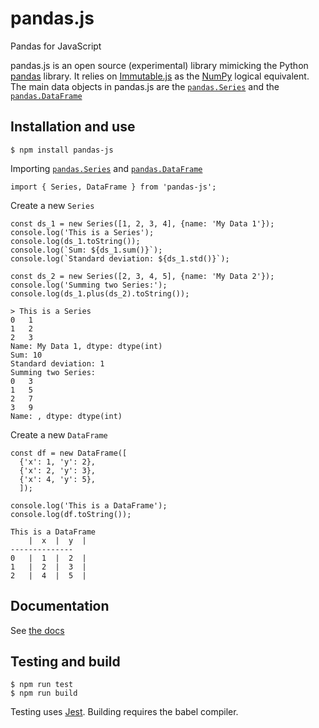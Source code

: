 # pandas.js
Pandas for JavaScript

pandas.js is an open source (experimental) library mimicking the Python [pandas](http://pandas.pydata.org/) library. It relies on [Immutable.js](https://facebook.github.io/immutable-js/) as the [NumPy](http://www.numpy.org/) logical equivalent. The main data objects in pandas.js are the [`pandas.Series`](#series) and the [`pandas.DataFrame`](#dataframe)

## Installation and use
```
$ npm install pandas-js
```

Importing [`pandas.Series`](#series) and [`pandas.DataFrame`](#dataframe)
```
import { Series, DataFrame } from 'pandas-js';
```

Create a new `Series`
```
const ds_1 = new Series([1, 2, 3, 4], {name: 'My Data 1'});
console.log('This is a Series');
console.log(ds_1.toString());
console.log(`Sum: ${ds_1.sum()}`);
console.log(`Standard deviation: ${ds_1.std()}`);

const ds_2 = new Series([2, 3, 4, 5], {name: 'My Data 2'});
console.log('Summing two Series:');
console.log(ds_1.plus(ds_2).toString());
```
```
> This is a Series
0	1
1	2
2	3
Name: My Data 1, dtype: dtype(int)
Sum: 10
Standard deviation: 1
Summing two Series:
0	3
1	5
2	7
3	9
Name: , dtype: dtype(int)
```

Create a new `DataFrame`
```
const df = new DataFrame([
  {'x': 1, 'y': 2},
  {'x': 2, 'y': 3},
  {'x': 4, 'y': 5},
  ]);

console.log('This is a DataFrame');
console.log(df.toString());
```

```
This is a DataFrame
	|  x  |  y  |
--------------
0	|  1  |  2  |
1	|  2  |  3  |
2	|  4  |  5  |
```
## Documentation

See [the docs](https://stratodem.github.io/pandas.js-docs/)

## Testing and build
```
$ npm run test
$ npm run build
```
Testing uses [Jest](https://facebook.github.io/jest/). Building requires the babel compiler.
